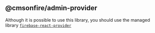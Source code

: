 ## @cmsonfire/admin-provider

Although it is possible to use this library, you should use the managed library [`firebase-react-provider`][firebase-react-provider]

[firebase-react-provider]: https://github.com/cmsonfire/firebase-react-provider

